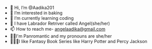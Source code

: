 - 👋 Hi, I’m @Aadika201
- 👀 I’m interested in baking
- 🌱 I’m currently learning coding
- 💞️ I have Labrador Retriver called Angel(she/her)
- 📫 How to reach me- angelaadika@gmail.com
- 🏳‍🌈I'm Panromantic and my pronouns are she/her
- 🧙🏽‍♀️I like Fantasy Book Series like Harry Potter and Percy Jackson

<!---
Aadika201/Aadika201 is a ✨ special ✨ repository because its `README.md` (this file) appears on your GitHub profile.
You can click the Preview link to take a look at your changes.
--->
